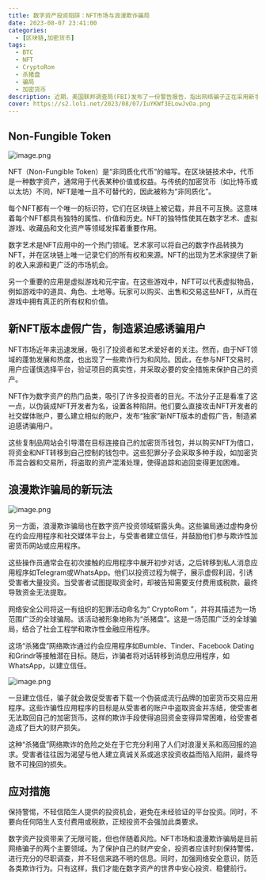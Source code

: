 ```yaml
---
title: 数字资产投资陷阱：NFT市场与浪漫欺诈骗局
date: 2023-08-07 23:41:00
categories:
  - [区块链,加密货币]
tags:
  - BTC
  - NFT
  - CryptoRom
  - 杀猪盘
  - 骗局
  - 加密货币
description: 近期，美国联邦调查局(FBI)发布了一份警告报告，指出网络骗子正在采用新手段伪装成合法的非同质代币(NFT)开发商，从缺乏警惕的用户手中窃取加密货币和数字资产。同时，浪漫欺诈骗局在加密货币投资领域也呈现新的演变趋势。本文将深入探讨这些陷阱，教您如何识破骗局，保护您的财产安全。
cover: https://s2.loli.net/2023/08/07/IuYKWf3ELowJvOa.png
---
```


## Non-Fungible Token

![image.png](https://s2.loli.net/2023/08/07/69gHlFf3DZ2sUnt.png)

NFT（Non-Fungible Token）是“非同质化代币”的缩写。在区块链技术中，代币是一种数字资产，通常用于代表某种价值或权益。与传统的加密货币（如比特币或以太坊）不同，NFT是唯一且不可替代的，因此被称为“非同质化”。

每个NFT都有一个唯一的标识符，它们在区块链上被记载，并且不可互换。这意味着每个NFT都具有独特的属性、价值和历史。NFT的独特性使其在数字艺术、虚拟游戏、收藏品和文化资产等领域发挥着重要作用。

数字艺术是NFT应用中的一个热门领域。艺术家可以将自己的数字作品转换为NFT，并在区块链上唯一记录它们的所有权和来源。NFT的出现为艺术家提供了新的收入来源和更广泛的市场机会。

另一个重要的应用是虚拟游戏和元宇宙。在这些游戏中，NFT可以代表虚拟物品，例如游戏中的道具、角色、土地等。玩家可以购买、出售和交易这些NFT，从而在游戏中拥有真正的所有权和价值。

## 新NFT版本虚假广告，制造紧迫感诱骗用户

NFT市场近年来迅速发展，吸引了投资者和艺术爱好者的关注。然而，由于NFT领域的蓬勃发展和热度，也出现了一些欺诈行为和风险。因此，在参与NFT交易时，用户应谨慎选择平台，验证项目的真实性，并采取必要的安全措施来保护自己的资产。

NFT作为数字资产的热门品类，吸引了许多投资者的目光。不法分子正是看准了这一点，以伪装成NFT开发者为名，设置各种陷阱。他们要么直接攻击NFT开发者的社交媒体账户，要么建立相似的账户，发布“独家”新NFT版本的虚假广告，制造紧迫感诱骗用户。

这些复制品网站会引导潜在目标连接自己的加密货币钱包，并以购买NFT为借口，将资金和NFT转移到自己控制的钱包中。这些犯罪分子会采取多种手段，如加密货币混合器和交易所，将盗取的资产混淆处理，使得追踪和追回变得更加困难。

## 浪漫欺诈骗局的新玩法

![image.png](https://s2.loli.net/2023/08/07/IhdtVyFmME6jsWr.png)

另一方面，浪漫欺诈骗局也在数字资产投资领域崭露头角。这些骗局通过虚构身份在约会应用程序和社交媒体平台上，与受害者建立信任，并鼓励他们参与欺诈性加密货币网站或应用程序。

这些操作员通常会在初次接触的应用程序中展开初步对话，之后转移到私人消息应用程序如Telegram或WhatsApp。他们以投资过程为幌子，展示虚假利润，引诱受害者大量投资。当受害者试图提取资金时，却被告知需要支付费用或税款，最终导致资金无法提取。

网络安全公司将这一有组织的犯罪活动命名为“ CryptoRom ”，并将其描述为一场范围广泛的全球骗局。该活动被形象地称为“杀猪盘”。这是一场范围广泛的全球骗局，结合了社会工程学和欺诈性金融应用程序。

这场“杀猪盘”网络欺诈通过约会应用程序如Bumble、Tinder、Facebook Dating和Grindr等接触潜在目标。随后，诈骗者将对话转移到消息应用程序，如WhatsApp，以建立信任。

![image.png](https://s2.loli.net/2023/08/07/bMVwK6uoq1kjYaG.png)

一旦建立信任，骗子就会敦促受害者下载一个伪装成流行品牌的加密货币交易应用程序。这些诈骗性应用程序的目标是从受害者的账户中盗取资金并冻结，使受害者无法取回自己的加密货币。这样的欺诈手段使得追回资金变得异常困难，给受害者造成了巨大的财产损失。

这种“杀猪盘”网络欺诈的危险之处在于它充分利用了人们对浪漫关系和高回报的追求。受害者往往因为渴望与他人建立真诚关系或追求投资收益而陷入陷阱，最终导致不可挽回的损失。

## 应对措施

保持警惕，不轻信陌生人提供的投资机会，避免在未经验证的平台投资。同时，不要向任何陌生人支付费用或税款，正规投资不会强加此类要求。

数字资产投资带来了无限可能，但也伴随着风险。NFT市场和浪漫欺诈骗局是目前网络骗子的两个主要领域。为了保护自己的财产安全，投资者应该时刻保持警惕，进行充分的尽职调查，并不轻信来路不明的信息。同时，加强网络安全意识，防范各类欺诈行为。只有这样，我们才能在数字资产的世界中安心投资、稳健前行。


